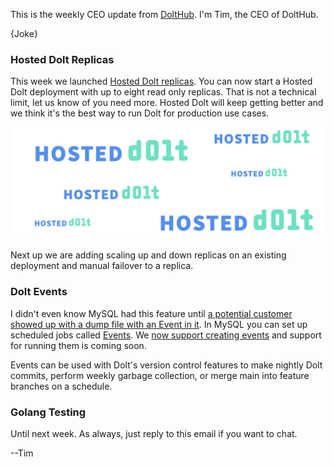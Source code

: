 This is the weekly CEO update from [DoltHub](https://www.dolthub.com/). I'm Tim, the CEO of DoltHub. 

{Joke}

### Hosted Dolt Replicas

This week we launched [Hosted Dolt replicas](https://www.dolthub.com/blog/2023-05-31-hosted-dolt-replication/). You can now start a Hosted Dolt deployment with up to eight read only replicas. That is not a technical limit, let us know of you need more. Hosted Dolt will keep getting better and we think it's the best way to run Dolt for production use cases.

[![Hosted Dolt Replication](../images/hosted-dolt-replication.png)](https://www.dolthub.com/blog/2023-05-31-hosted-dolt-replication/)

Next up we are adding scaling up and down replicas on an existing deployment and manual failover to a replica.

### Dolt Events

I didn't even know MySQL had this feature until [a potential customer showed up with a dump file with an Event in it](https://github.com/dolthub/dolt/issues/5498). In MySQL you can set up scheduled jobs called [Events](https://dev.mysql.com/doc/refman/8.0/en/create-event.html). We [now support creating events](https://www.dolthub.com/blog/2023-05-30-introducing-dolt-events/) and support for running them is coming soon. 

Events can be used with Dolt's version control features to make nightly Dolt commits, perform weekly garbage collection, or merge main into feature branches on a schedule.

### Golang Testing



Until next week. As always, just reply to this email if you want to chat.

--Tim
